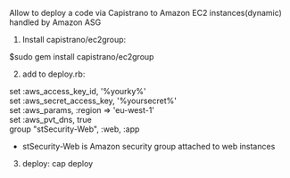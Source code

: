 Allow to deploy a code via Capistrano to Amazon EC2 instances(dynamic) handled by Amazon ASG

1) Install capistrano/ec2group:

$sudo gem install capistrano/ec2group

2) add to deploy.rb:

set :aws_access_key_id, '%yourky%'<br>
set :aws_secret_access_key, '%yoursecret%'<br>
set :aws_params, :region => 'eu-west-1'<br>
set :aws_pvt_dns, true<br>
group "stSecurity-Web", :web, :app<br>


* stSecurity-Web is Amazon security group attached to web instances

3) deploy:
cap deploy
